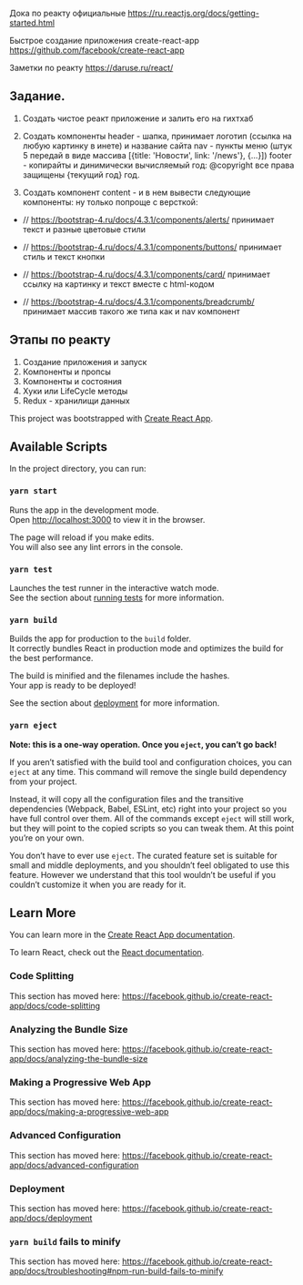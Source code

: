 Дока по реакту официальные
https://ru.reactjs.org/docs/getting-started.html

Быстрое создание приложения create-react-app
https://github.com/facebook/create-react-app

Заметки по реакту
https://daruse.ru/react/

Задание.
---
1. Создать чистое реакт приложение и залить его на гихтхаб
2. Создать компоненты 
	header - шапка, принимает логотип (ссылка на любую картинку в инете) и название сайта
	nav - пункты меню (штук 5 передай в виде массива [{title: 'Новости', link: '/news'}, {...}])
	footer - копирайты и динимически вычисляемый год: @copyright все права защищены {текущий год} год.
	
3. Создать компонент content - и в нем вывести следующие компоненты:
ну только попроще с версткой:

* // https://bootstrap-4.ru/docs/4.3.1/components/alerts/
принимает текст и разные цветовые стили

* // https://bootstrap-4.ru/docs/4.3.1/components/buttons/
принимает стиль и текст кнопки

* // https://bootstrap-4.ru/docs/4.3.1/components/card/
принимает ссылку на картинку и текст вместе с html-кодом

* // https://bootstrap-4.ru/docs/4.3.1/components/breadcrumb/
принимает массив такого же типа как и nav компонент

Этапы по реакту
---

1. Создание приложения и запуск
2. Компоненты и пропсы
3. Компоненты и состояния
4. Хуки или LifeCycle методы
5. Redux - хранилищи данных

This project was bootstrapped with [Create React App](https://github.com/facebook/create-react-app).

## Available Scripts

In the project directory, you can run:

### `yarn start`

Runs the app in the development mode.<br />
Open [http://localhost:3000](http://localhost:3000) to view it in the browser.

The page will reload if you make edits.<br />
You will also see any lint errors in the console.

### `yarn test`

Launches the test runner in the interactive watch mode.<br />
See the section about [running tests](https://facebook.github.io/create-react-app/docs/running-tests) for more information.

### `yarn build`

Builds the app for production to the `build` folder.<br />
It correctly bundles React in production mode and optimizes the build for the best performance.

The build is minified and the filenames include the hashes.<br />
Your app is ready to be deployed!

See the section about [deployment](https://facebook.github.io/create-react-app/docs/deployment) for more information.

### `yarn eject`

**Note: this is a one-way operation. Once you `eject`, you can’t go back!**

If you aren’t satisfied with the build tool and configuration choices, you can `eject` at any time. This command will remove the single build dependency from your project.

Instead, it will copy all the configuration files and the transitive dependencies (Webpack, Babel, ESLint, etc) right into your project so you have full control over them. All of the commands except `eject` will still work, but they will point to the copied scripts so you can tweak them. At this point you’re on your own.

You don’t have to ever use `eject`. The curated feature set is suitable for small and middle deployments, and you shouldn’t feel obligated to use this feature. However we understand that this tool wouldn’t be useful if you couldn’t customize it when you are ready for it.

## Learn More

You can learn more in the [Create React App documentation](https://facebook.github.io/create-react-app/docs/getting-started).

To learn React, check out the [React documentation](https://reactjs.org/).

### Code Splitting

This section has moved here: https://facebook.github.io/create-react-app/docs/code-splitting

### Analyzing the Bundle Size

This section has moved here: https://facebook.github.io/create-react-app/docs/analyzing-the-bundle-size

### Making a Progressive Web App

This section has moved here: https://facebook.github.io/create-react-app/docs/making-a-progressive-web-app

### Advanced Configuration

This section has moved here: https://facebook.github.io/create-react-app/docs/advanced-configuration

### Deployment

This section has moved here: https://facebook.github.io/create-react-app/docs/deployment

### `yarn build` fails to minify

This section has moved here: https://facebook.github.io/create-react-app/docs/troubleshooting#npm-run-build-fails-to-minify
